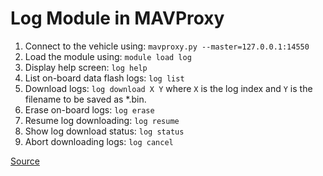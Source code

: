 # Log Module in MAVProxy
1. Connect to the vehicle using: `mavproxy.py --master=127.0.0.1:14550`
2. Load the module using: `module load log`
3. Display help screen: `log help`
4. List on-board data flash logs: `log list`
5. Download logs: `log download X Y` where `X` is the log index and `Y` is the filename to be saved as *.bin.
6. Erase on-board logs: `log erase`
7. Resume log downloading: `log resume`
8. Show log download status: `log status`
9. Abort downloading logs: `log cancel`

[Source](https://ardupilot.org/mavproxy/docs/modules/log.html)